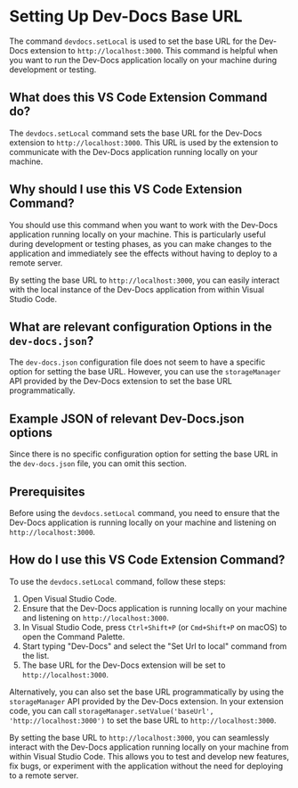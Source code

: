 # Setting Up Dev-Docs Base URL

The command `devdocs.setLocal` is used to set the base URL for the Dev-Docs extension to `http://localhost:3000`. This command is helpful when you want to run the Dev-Docs application locally on your machine during development or testing.

## What does this VS Code Extension Command do?

The `devdocs.setLocal` command sets the base URL for the Dev-Docs extension to `http://localhost:3000`. This URL is used by the extension to communicate with the Dev-Docs application running locally on your machine.

## Why should I use this VS Code Extension Command?

You should use this command when you want to work with the Dev-Docs application running locally on your machine. This is particularly useful during development or testing phases, as you can make changes to the application and immediately see the effects without having to deploy to a remote server.

By setting the base URL to `http://localhost:3000`, you can easily interact with the local instance of the Dev-Docs application from within Visual Studio Code.

## What are relevant configuration Options in the `dev-docs.json`?

The `dev-docs.json` configuration file does not seem to have a specific option for setting the base URL. However, you can use the `storageManager` API provided by the Dev-Docs extension to set the base URL programmatically.

## Example JSON of relevant Dev-Docs.json options

Since there is no specific configuration option for setting the base URL in the `dev-docs.json` file, you can omit this section.

## Prerequisites

Before using the `devdocs.setLocal` command, you need to ensure that the Dev-Docs application is running locally on your machine and listening on `http://localhost:3000`.

## How do I use this VS Code Extension Command?

To use the `devdocs.setLocal` command, follow these steps:

1. Open Visual Studio Code.
2. Ensure that the Dev-Docs application is running locally on your machine and listening on `http://localhost:3000`.
3. In Visual Studio Code, press `Ctrl+Shift+P` (or `Cmd+Shift+P` on macOS) to open the Command Palette.
4. Start typing "Dev-Docs" and select the "Set Url to local" command from the list.
5. The base URL for the Dev-Docs extension will be set to `http://localhost:3000`.

Alternatively, you can also set the base URL programmatically by using the `storageManager` API provided by the Dev-Docs extension. In your extension code, you can call `storageManager.setValue('baseUrl', 'http://localhost:3000')` to set the base URL to `http://localhost:3000`.

By setting the base URL to `http://localhost:3000`, you can seamlessly interact with the Dev-Docs application running locally on your machine from within Visual Studio Code. This allows you to test and develop new features, fix bugs, or experiment with the application without the need for deploying to a remote server.
  
  